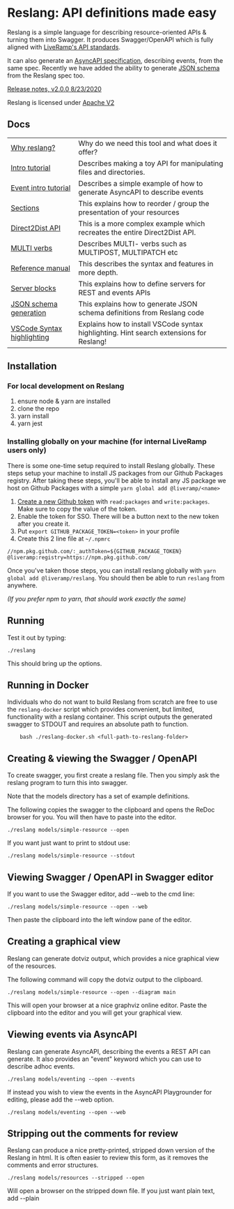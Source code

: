 # Reslang: API definitions made easy

Reslang is a simple language for describing resource-oriented APIs & turning them into Swagger. It produces Swagger/OpenAPI which is fully aligned with [LiveRamp's API standards](./docs/LiveRampAPIStandards.pdf).

It can also generate an [AsyncAPI specification](https://www.asyncapi.com/), describing events, from the same spec. Recently we have added the ability to generate [JSON schema](https://json-schema.org/) from the Reslang spec too.

[Release notes, v2.0.0 8/23/2020](./docs/releases.md)

Reslang is licensed under [Apache V2](https://www.apache.org/licenses/LICENSE-2.0)

## Docs

|                                                      |                                                                                         |
| ---------------------------------------------------- | --------------------------------------------------------------------------------------- |
| [Why reslang?](./docs/why.md)                        | Why do we need this tool and what does it offer?                                        |
| [Intro tutorial](./docs/intro.md)                    | Describes making a toy API for manipulating files and directories.                      |
| [Event intro tutorial](./docs/intro-events.md)       | Describes a simple example of how to generate AsyncAPI to describe events               |
| [Sections](./docs/dections.md)                       | This explains how to reorder / group the presentation of your resources                 |
| [Direct2Dist API](./docs/direct2dist-explanation.md) | This is a more complex example which recreates the entire Direct2Dist API.              |
| [MULTI verbs](./docs/multi.md)                       | Describes MULTI- verbs such as MULTIPOST, MULTIPATCH etc                                |
| [Reference manual](./docs/reference.md)              | This describes the syntax and features in more depth.                                   |
| [Server blocks](./docs/server-blocks.md)             | This explains how to define servers for REST and events APIs                            |
| [JSON schema generation](./docs/jsonschema.md)       | This explains how to generate JSON schema definitions from Reslang code                 |
| [VSCode Syntax highlighting](./vscode/README.md)     | Explains how to install VSCode syntax highlighting. Hint search extensions for Reslang! |

## Installation

### For local development on Reslang

1. ensure node & yarn are installed
2. clone the repo
3. yarn install
4. yarn jest

### Installing globally on your machine (for internal LiveRamp users only)

There is some one-time setup required to install Reslang globally. These steps setup your machine to install JS packages from our Github Packages registry. After taking these steps, you'll be able to install any JS package we host on Github Packages with a simple `yarn global add @liveramp/<name>`

1. [Create a new Github token](https://github.com/settings/tokens/new) with `read:packages` and `write:packages`. Make sure to copy the value of the token.
2. Enable the token for SSO. There will be a button next to the new token after you create it.
3. Put `export GITHUB_PACKAGE_TOKEN=<token>` in your profile
4. Create this 2 line file at `~/.npmrc`

```
//npm.pkg.github.com/:_authToken=${GITHUB_PACKAGE_TOKEN}
@liveramp:registry=https://npm.pkg.github.com/
```

Once you've taken those steps, you can install reslang globally with `yarn global add @liveramp/reslang`. You should then be able to run `reslang` from anywhere.

_(If you prefer npm to yarn, that should work exactly the same)_

## Running

Test it out by typing:

    ./reslang

This should bring up the options.

## Running in Docker

Individuals who do not want to build Reslang from scratch are free to use the `reslang-docker` script which provides convenient, but limited, functionality with a reslang container.
This script outputs the generated swagger to STDOUT and requires an absolute path to function.

```
    bash ./reslang-docker.sh <full-path-to-reslang-folder>
```

## Creating & viewing the Swagger / OpenAPI

To create swagger, you first create a reslang file. Then you simply ask the reslang program to turn this into swagger.

Note that the models directory has a set of example definitions.

The following copies the swagger to the clipboard and opens the ReDoc browser for you. You will then have to paste into the editor.

    ./reslang models/simple-resource --open

If you want just want to print to stdout use:

    ./reslang models/simple-resource --stdout

## Viewing Swagger / OpenAPI in Swagger editor

If you want to use the Swagger editor, add --web to the cmd line:

    ./reslang models/simple-resource --open --web

Then paste the clipboard into the left window pane of the editor.

## Creating a graphical view

Reslang can generate dotviz output, which provides a nice graphical view of the resources.

The following command will copy the dotviz output to the clipboard.

    ./reslang models/simple-resource --open --diagram main

This will open your browser at a nice graphviz online editor. Paste the clipboard into the editor and you will get your graphical view.

## Viewing events via AsyncAPI

Reslang can generate AsyncAPI, describing the events a REST API can generate. It also provides an "event" keyword which you can use to describe adhoc events.

    ./reslang models/eventing --open --events

If instead you wish to view the events in the AsyncAPI Playgrounder for editing, please add the --web option.

    ./reslang models/eventing --open --web

## Stripping out the comments for review

Reslang can produce a nice pretty-printed, stripped down version of the Reslang in html. It is often easier to review this form, as it removes the comments and error structures.

    ./reslang models/resources --stripped --open

Will open a browser on the stripped down file. If you just want plain text, add --plain
